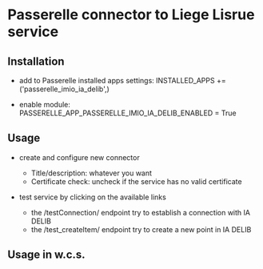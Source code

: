 Passerelle connector to Liege Lisrue service
============================================

Installation
------------

 - add to Passerelle installed apps settings:
   INSTALLED_APPS += ('passerelle_imio_ia_delib',)

 - enable module:
   PASSERELLE_APP_PASSERELLE_IMIO_IA_DELIB_ENABLED = True


Usage
-----

 - create and configure new connector
   - Title/description: whatever you want
   - Certificate check: uncheck if the service has no valid certificate

 - test service by clicking on the available links
   - the /testConnection/ endpoint try to establish a connection with IA DELIB
   - the /test_createItem/ endpoint try to create a new point in IA DELIB


Usage in w.c.s.
---------------
